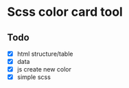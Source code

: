 # Scss color card tool

## Todo

- [x] html structure/table
- [x] data
- [x] js create new color
- [x] simple scss
